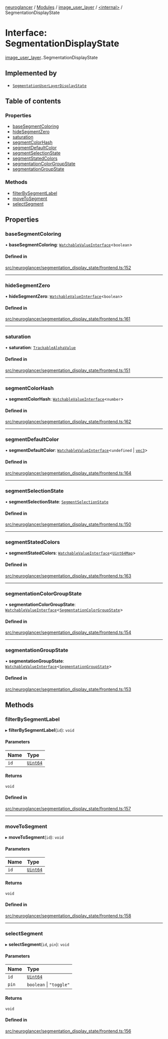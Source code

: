 [neuroglancer](../README.md) / [Modules](../modules.md) / [image\_user\_layer](../modules/image_user_layer.md) / [<internal\>](../modules/image_user_layer._internal_.md) / SegmentationDisplayState

# Interface: SegmentationDisplayState

[image_user_layer](../modules/image_user_layer.md).[<internal>](../modules/image_user_layer._internal_.md).SegmentationDisplayState

## Implemented by

- [`SegmentationUserLayerDisplayState`](../classes/segmentation_user_layer._internal_.SegmentationUserLayerDisplayState.md)

## Table of contents

### Properties

- [baseSegmentColoring](image_user_layer._internal_.SegmentationDisplayState.md#basesegmentcoloring)
- [hideSegmentZero](image_user_layer._internal_.SegmentationDisplayState.md#hidesegmentzero)
- [saturation](image_user_layer._internal_.SegmentationDisplayState.md#saturation)
- [segmentColorHash](image_user_layer._internal_.SegmentationDisplayState.md#segmentcolorhash)
- [segmentDefaultColor](image_user_layer._internal_.SegmentationDisplayState.md#segmentdefaultcolor)
- [segmentSelectionState](image_user_layer._internal_.SegmentationDisplayState.md#segmentselectionstate)
- [segmentStatedColors](image_user_layer._internal_.SegmentationDisplayState.md#segmentstatedcolors)
- [segmentationColorGroupState](image_user_layer._internal_.SegmentationDisplayState.md#segmentationcolorgroupstate)
- [segmentationGroupState](image_user_layer._internal_.SegmentationDisplayState.md#segmentationgroupstate)

### Methods

- [filterBySegmentLabel](image_user_layer._internal_.SegmentationDisplayState.md#filterbysegmentlabel)
- [moveToSegment](image_user_layer._internal_.SegmentationDisplayState.md#movetosegment)
- [selectSegment](image_user_layer._internal_.SegmentationDisplayState.md#selectsegment)

## Properties

### baseSegmentColoring

• **baseSegmentColoring**: [`WatchableValueInterface`](trackable_value.WatchableValueInterface.md)<`boolean`\>

#### Defined in

[src/neuroglancer/segmentation_display_state/frontend.ts:152](https://github.com/ActiveBrainAtlas2/neuroglancer/blob/540617bc/src/neuroglancer/segmentation_display_state/frontend.ts#L152)

___

### hideSegmentZero

• **hideSegmentZero**: [`WatchableValueInterface`](trackable_value.WatchableValueInterface.md)<`boolean`\>

#### Defined in

[src/neuroglancer/segmentation_display_state/frontend.ts:161](https://github.com/ActiveBrainAtlas2/neuroglancer/blob/540617bc/src/neuroglancer/segmentation_display_state/frontend.ts#L161)

___

### saturation

• **saturation**: [`TrackableAlphaValue`](../modules/trackable_alpha.md#trackablealphavalue)

#### Defined in

[src/neuroglancer/segmentation_display_state/frontend.ts:151](https://github.com/ActiveBrainAtlas2/neuroglancer/blob/540617bc/src/neuroglancer/segmentation_display_state/frontend.ts#L151)

___

### segmentColorHash

• **segmentColorHash**: [`WatchableValueInterface`](trackable_value.WatchableValueInterface.md)<`number`\>

#### Defined in

[src/neuroglancer/segmentation_display_state/frontend.ts:162](https://github.com/ActiveBrainAtlas2/neuroglancer/blob/540617bc/src/neuroglancer/segmentation_display_state/frontend.ts#L162)

___

### segmentDefaultColor

• **segmentDefaultColor**: [`WatchableValueInterface`](trackable_value.WatchableValueInterface.md)<`undefined` \| [`vec3`](../classes/axes_lines._internal_.vec3.md)\>

#### Defined in

[src/neuroglancer/segmentation_display_state/frontend.ts:164](https://github.com/ActiveBrainAtlas2/neuroglancer/blob/540617bc/src/neuroglancer/segmentation_display_state/frontend.ts#L164)

___

### segmentSelectionState

• **segmentSelectionState**: [`SegmentSelectionState`](../classes/image_user_layer._internal_.SegmentSelectionState.md)

#### Defined in

[src/neuroglancer/segmentation_display_state/frontend.ts:150](https://github.com/ActiveBrainAtlas2/neuroglancer/blob/540617bc/src/neuroglancer/segmentation_display_state/frontend.ts#L150)

___

### segmentStatedColors

• **segmentStatedColors**: [`WatchableValueInterface`](trackable_value.WatchableValueInterface.md)<[`Uint64Map`](../classes/uint64_map.Uint64Map.md)\>

#### Defined in

[src/neuroglancer/segmentation_display_state/frontend.ts:163](https://github.com/ActiveBrainAtlas2/neuroglancer/blob/540617bc/src/neuroglancer/segmentation_display_state/frontend.ts#L163)

___

### segmentationColorGroupState

• **segmentationColorGroupState**: [`WatchableValueInterface`](trackable_value.WatchableValueInterface.md)<[`SegmentationColorGroupState`](image_user_layer._internal_.SegmentationColorGroupState.md)\>

#### Defined in

[src/neuroglancer/segmentation_display_state/frontend.ts:154](https://github.com/ActiveBrainAtlas2/neuroglancer/blob/540617bc/src/neuroglancer/segmentation_display_state/frontend.ts#L154)

___

### segmentationGroupState

• **segmentationGroupState**: [`WatchableValueInterface`](trackable_value.WatchableValueInterface.md)<[`SegmentationGroupState`](image_user_layer._internal_.SegmentationGroupState.md)\>

#### Defined in

[src/neuroglancer/segmentation_display_state/frontend.ts:153](https://github.com/ActiveBrainAtlas2/neuroglancer/blob/540617bc/src/neuroglancer/segmentation_display_state/frontend.ts#L153)

## Methods

### filterBySegmentLabel

▸ **filterBySegmentLabel**(`id`): `void`

#### Parameters

| Name | Type |
| :------ | :------ |
| `id` | [`Uint64`](../classes/data_panel_layout._internal_.Uint64.md) |

#### Returns

`void`

#### Defined in

[src/neuroglancer/segmentation_display_state/frontend.ts:157](https://github.com/ActiveBrainAtlas2/neuroglancer/blob/540617bc/src/neuroglancer/segmentation_display_state/frontend.ts#L157)

___

### moveToSegment

▸ **moveToSegment**(`id`): `void`

#### Parameters

| Name | Type |
| :------ | :------ |
| `id` | [`Uint64`](../classes/data_panel_layout._internal_.Uint64.md) |

#### Returns

`void`

#### Defined in

[src/neuroglancer/segmentation_display_state/frontend.ts:158](https://github.com/ActiveBrainAtlas2/neuroglancer/blob/540617bc/src/neuroglancer/segmentation_display_state/frontend.ts#L158)

___

### selectSegment

▸ **selectSegment**(`id`, `pin`): `void`

#### Parameters

| Name | Type |
| :------ | :------ |
| `id` | [`Uint64`](../classes/data_panel_layout._internal_.Uint64.md) |
| `pin` | `boolean` \| ``"toggle"`` |

#### Returns

`void`

#### Defined in

[src/neuroglancer/segmentation_display_state/frontend.ts:156](https://github.com/ActiveBrainAtlas2/neuroglancer/blob/540617bc/src/neuroglancer/segmentation_display_state/frontend.ts#L156)
